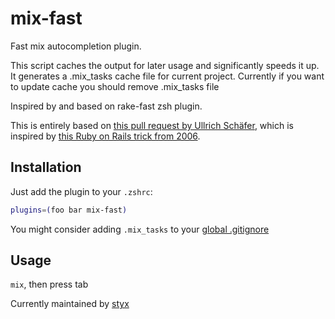 # mix-fast

Fast mix autocompletion plugin.

This script caches the output for later usage and significantly speeds it up.
It generates a .mix_tasks cache file for current project. Currently if you want
to update cache you should remove .mix_tasks file

Inspired by and based on rake-fast zsh plugin.

This is entirely based on [this pull request by Ullrich Schäfer](https://github.com/robb/.localsetup/pull/10/), which is inspired by [this Ruby on Rails trick from 2006](https://weblog.rubyonrails.org/2006/3/9/fast-rake-task-completion-for-zsh/).


## Installation

Just add the plugin to your `.zshrc`:

```bash
plugins=(foo bar mix-fast)
```

You might consider adding `.mix_tasks` to your [global .gitignore](https://help.github.com/articles/ignoring-files#global-gitignore)

## Usage

`mix`, then press tab

Currently maintained by [styx](https://github.com/styx/)

